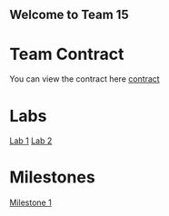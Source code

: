 ## Welcome to Team 15

# Team Contract
You can view the contract here [contract](https://github.com/gururajbhupal/ECE3400-Team15/blob/master/contract.pdf) 

# Labs
[Lab 1](/ECE3400-Team15/Lab1)
[Lab 2](/ECE3400-Team15/Lab2) 

# Milestones
[Milestone 1](/ECE3400-Team15/Milestone1) 
